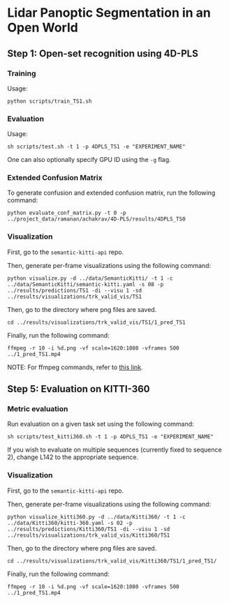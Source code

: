 # Lidar Panoptic Segmentation in an Open World

## Step 1: Open-set recognition using 4D-PLS

### Training
Usage:
```
python scripts/train_TS1.sh
```

### Evaluation
Usage:
```
sh scripts/test.sh -t 1 -p 4DPLS_TS1 -e "EXPERIMENT_NAME"
```
One can also optionally specify GPU ID using the `-g` flag.

### Extended Confusion Matrix
To generate confusion and extended confusion matrix, run the following command:
```
python evaluate_conf_matrix.py -t 0 -p ../project_data/ramanan/achakrav/4D-PLS/results/4DPLS_TS0
```

### Visualization

First, go to the `semantic-kitti-api` repo.

Then, generate per-frame visualizations using the following command:
```
python visualize.py -d ../data/SemanticKitti/ -t 1 -c ../data/SemanticKitti/semantic-kitti.yaml -s 08 -p ../results/predictions/TS1 -di --visu 1 -sd ../results/visualizations/trk_valid_vis/TS1
```

Then, go to the directory where png files are saved.
```
cd ../results/visualizations/trk_valid_vis/TS1/1_pred_TS1
```

Finally, run the following command:
```
ffmpeg -r 10 -i %d.png -vf scale=1620:1080 -vframes 500 ../1_pred_TS1.mp4
```

NOTE: For ffmpeg commands, refer to [this link](https://hamelot.io/visualization/using-ffmpeg-to-convert-a-set-of-images-into-a-video/).

## Step 5: Evaluation on KITTI-360

### Metric evaluation
Run evaluation on a given task set using the following command:
```
sh scripts/test_kitti360.sh -t 1 -p 4DPLS_TS1 -e "EXPERIMENT_NAME"
```

If you wish to evaluate on multiple sequences (currently fixed to sequence 2), change L142 to the appropriate sequence.

### Visualization
First, go to the `semantic-kitti-api` repo.

Then, generate per-frame visualizations using the following command:
```
python visualize_kitti360.py -d ../data/Kitti360/ -t 1 -c ../data/Kitti360/kitti-360.yaml -s 02 -p ../results/predictions/Kitti360/TS1 -di --visu 1 -sd ../results/visualizations/trk_valid_vis/Kitti360/TS1
```

Then, go to the directory where png files are saved.
```
cd ../results/visualizations/trk_valid_vis/Kitti360/TS1/1_pred_TS1/
```

Finally, run the following command:
```
ffmpeg -r 10 -i %d.png -vf scale=1620:1080 -vframes 500 ../1_pred_TS1.mp4
```
